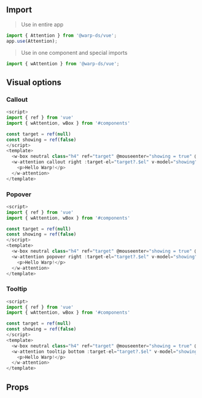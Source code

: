 ## Import

> Use in entire app

```js
import { Attention } from '@warp-ds/vue';
app.use(Attention);
```

> Use in one component and special imports

```js
import { wAttention } from '@warp-ds/vue';
```

## Visual options

### Callout

```js
<script>
import { ref } from 'vue'
import { wAttention, wBox } from '#components'

const target = ref(null)
const showing = ref(false)
</script>
<template>
  <w-box neutral class="h4" ref="target" @mouseenter="showing = true" @mouseleave="showing = false">Hover over me</w-box>
  <w-attention callout right :target-el="target?.$el" v-model="showing">
    <p>Hello Warp!</p>
  </w-attention>
</template>
```

### Popover

```js
<script>
import { ref } from 'vue'
import { wAttention, wBox } from '#components'

const target = ref(null)
const showing = ref(false)
</script>
<template>
  <w-box neutral class="h4" ref="target" @mouseenter="showing = true" @mouseleave="showing = false">Hover over me</w-box>
  <w-attention popover right :target-el="target?.$el" v-model="showing">
    <p>Hello Warp!</p>
  </w-attention>
</template>
```

### Tooltip

```js
<script>
import { ref } from 'vue'
import { wAttention, wBox } from '#components'

const target = ref(null)
const showing = ref(false)
</script>
<template>
  <w-box neutral class="h4" ref="target" @mouseenter="showing = true" @mouseleave="showing = false">Hover over me</w-box>
  <w-attention tooltip bottom :target-el="target?.$el" v-model="showing">
    <p>Hello Warp!</p>
  </w-attention>
</template>
```

## Props

<api-table type="vue" component="Attention" />
